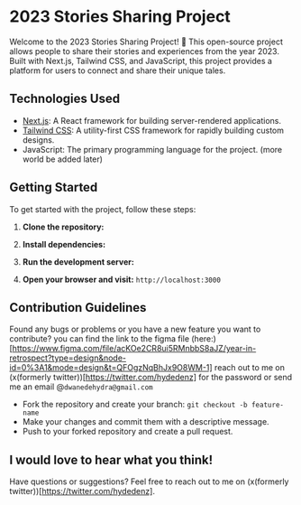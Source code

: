 # 2023 Stories Sharing Project

Welcome to the 2023 Stories Sharing Project! 🎉 This open-source project allows people to share their stories and experiences from the year 2023. Built with Next.js, Tailwind CSS, and JavaScript, this project provides a platform for users to connect and share their unique tales.

## Technologies Used

- [Next.js](https://nextjs.org/): A React framework for building server-rendered applications.
- [Tailwind CSS](https://tailwindcss.com/): A utility-first CSS framework for rapidly building custom designs.
- JavaScript: The primary programming language for the project.
  (more world be added later)

## Getting Started

To get started with the project, follow these steps:

1. **Clone the repository:**

2. **Install dependencies:**

3. **Run the development server:**

4. **Open your browser and visit:** `http://localhost:3000`

## Contribution Guidelines

Found any bugs or problems or you have a new feature you want to contribute? you can find the link to the figma file (here:)[https://www.figma.com/file/acKOe2CR8ui5RMnbbS8aJZ/year-in-retrospect?type=design&node-id=0%3A1&mode=design&t=QFOgzNqBhJx9O8WM-1] reach out to me on (x(formerly twitter))[https://twitter.com/hydedenz] for the password or send me an email @`dwanedehydra@gmail.com`

- Fork the repository and create your branch: `git checkout -b feature-name`
- Make your changes and commit them with a descriptive message.
- Push to your forked repository and create a pull request.

## I would love to hear what you think!

Have questions or suggestions? Feel free to reach out to me on (x(formerly twitter))[https://twitter.com/hydedenz].
